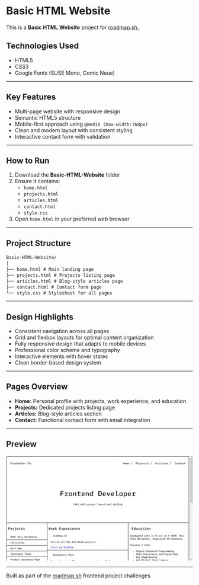 # Basic HTML Website

This is a **Basic HTML Website** project for [roadmap.sh.](https://roadmap.sh/projects/portfolio-website)

## Technologies Used
 - HTML5
 - CSS3
 - Google Fonts (SUSE Mono, Comic Neue)

---

## Key Features
 - Multi-page website with responsive design  
 - Semantic HTML5 structure  
 - Mobile-first approach using `@media (max-width:768px)`  
 - Clean and modern layout with consistent styling  
 - Interactive contact form with validation  

---

## How to Run
 1. Download the **Basic-HTML-Website** folder  
 2. Ensure it contains:
    - `home.html`
    - `projects.html`
    - `articles.html`
    - `contact.html`
    - `style.css`
 3. Open `home.html` in your preferred web browser  

---

## Project Structure
```
Basic-HTML-Website/
│
├── home.html # Main landing page
├── projects.html # Projects listing page
├── articles.html # Blog-style articles page
├── contact.html # Contact form page
└── style.css # Stylesheet for all pages
```

---

## Design Highlights
 - Consistent navigation across all pages  
 - Grid and flexbox layouts for optimal content organization  
 - Fully responsive design that adapts to mobile devices  
 - Professional color scheme and typography  
 - Interactive elements with hover states  
 - Clean border-based design system  

---

## Pages Overview
 - **Home:** Personal profile with projects, work experience, and education  
 - **Projects:** Dedicated projects listing page  
 - **Articles:** Blog-style articles section  
 - **Contact:** Functional contact form with email integration  

---


## Preview

![Basic HTML Website Preview](./screenshot.png)

---

Built as part of the [roadmap.sh](https://roadmap.sh/) frontend project challenges
